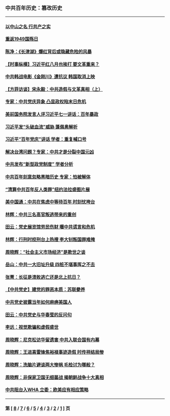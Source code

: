 ### 中共百年历史：篡改历史
---
#### [以中山之名 行共产之实](../../pages/nf1176115/n13346437.md?11260430) 
#### [重返1949国殇日](../../pages/nf1176115/n13346372.md?11260430) 
#### [陈净：《长津湖》爆红背后或隐藏危险的风暴](../../pages/nf1176115/n13314364.md?11260430) 
#### [【时事纵横】习近平红八月也挨打 要文革重来？](../../pages/nf1176115/n13231393.md?11260430) 
#### [中共韩战电影《金刚川》遭抗议 韩国取消上映](../../pages/nf1176115/n13219114.md?11260430) 
#### [【方菲访谈】宋永毅：中共造假与文革真相（上）](../../pages/nf1176115/n13200760.md?11260430) 
#### [专家：中共党庆异象 凸显政权陷末日危机](../../pages/nf1176115/n13067084.md?11260430) 
#### [美前国务院发言人评习近平七一讲话：百年暴政](../../pages/nf1176115/n13066986.md?11260430) 
#### [习近平发“头破血流”威胁 蓬佩奥解析](../../pages/nf1176115/n13063604.md?11260430) 
#### [习近平“百年党庆”讲话 学者：重复喊口号](../../pages/nf1176115/n13061411.md?11260430) 
#### [解决台湾问题？专家：中共才是分裂中国元凶](../../pages/nf1176115/n13060811.md?11260430) 
#### [中共发布“新型政党制度” 学者分析](../../pages/nf1176115/n13056354.md?11260430) 
#### [中共百年刻意忽略黑暗历史 专家：怕被解体](../../pages/nf1176115/n13056056.md?11260430) 
#### [“清算中共百年反人类罪”纽约法拉盛图片展](../../pages/nf1176115/n13052220.md?11260430) 
#### [美中国通：中共在焦虑中等待百年 时刻忧垮台](../../pages/nf1176115/n13048820.md?11260430) 
#### [林辉：中共三名高官叛逃带来的重创](../../pages/nf1176115/n13035206.md?11260430) 
#### [田云：党史展览馆劳民伤财 曝中共谎言和危机](../../pages/nf1176115/n13033900.md?11260430) 
#### [林辉：行刑时绞刑台上热搜 李大钊叛国罪难掩](../../pages/nf1176115/n13031965.md?11260430) 
#### [周晓辉：“社会主义市场经济”是欺世之谈](../../pages/nf1176115/n13024090.md?11260430) 
#### [岳山：中共一大旧址升级 四桩不堪事挥之不去](../../pages/nf1176115/n13021697.md?11260430) 
#### [张菁：长征是溃败逃亡还是北上抗日？](../../pages/nf1176115/n13020585.md?11260430) 
#### [【中共党史】建党的罪恶本质：苏联豢养](../../pages/nf1176115/n13011888.md?11260430) 
#### [中共党史披露当年如何麻痹美国人](../../pages/nf1176115/n12966400.md?11260430) 
#### [田云：中共党史与华春莹的反问句](../../pages/nf1176115/n12765178.md?11260430) 
#### [李远：视觉欺骗和虚假盛世](../../pages/nf1176115/n12993376.md?11260430) 
#### [周晓辉：尼克松访华留遗害 中共入联合国有内幕](../../pages/nf1176115/n12991422.md?11260430) 
#### [周晓辉：王进喜雷锋焦裕禄事迹造假 时传祥结局惨](../../pages/nf1176115/n12985497.md?11260430) 
#### [周晓辉：洗脑片避谈两大惨祸 毛检讨为哪般？](../../pages/nf1176115/n12971285.md?11260430) 
#### [周晓辉：非保家卫国无细菌战 揭朝鲜战争十大真相](../../pages/nf1176115/n12954161.md?11260430) 
#### [中共阻台入WHA 立委：欧美应有相应策略](../../pages/nf1176115/n12939343.md?11260430) 

---
#### 第 [ [8](./8.md?11260430) / [7](./7.md?11260430) / [6](./6.md?11260430) / [5](./5.md?11260430) / [4](./4.md?11260430) / [3](./3.md?11260430) / [2](./2.md?11260430) / [1](./1.md?11260430) ] 页
